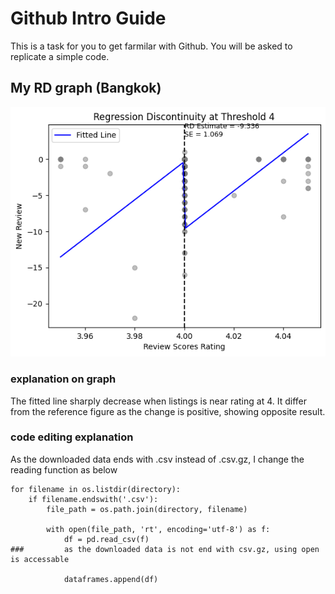 # Github Intro Guide
This is a task for you to get farmilar with Github. You will be asked to replicate a simple code. 


## My RD graph (Bangkok)
![](output/figure/rating_rd_4_Bangkok.png)
### explanation on graph
The fitted line sharply decrease when listings is near rating at 4. 
It differ from the reference figure as the change is positive, showing opposite result. 
### code editing explanation
As the downloaded data ends with .csv instead of .csv.gz, I change the reading function as below
```
for filename in os.listdir(directory):
    if filename.endswith('.csv'):
        file_path = os.path.join(directory, filename)

        with open(file_path, 'rt', encoding='utf-8') as f:
            df = pd.read_csv(f)
###         as the downloaded data is not end with csv.gz, using open is accessable
            
            dataframes.append(df)
```